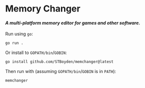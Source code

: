 # Memory Changer

#### _A multi-platform memory editor for games and other software._

Run using `go`:

```bash
go run .
```

Or install to `GOPATH/bin`/`GOBIN`:

```bash
go install github.com/STBoyden/memchanger@latest
```

Then run with (assuming `GOPATH/bin`/`GOBIN` is in `PATH`):

```bash
memchanger
```
